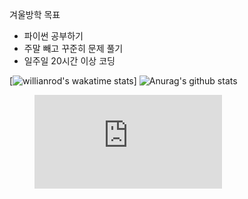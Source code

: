 <!--START_SECTION:waka-->
<!--END_SECTION:waka-->

겨울방학 목표
- 파이썬 공부하기
- 주말 빼고 꾸준히 문제 풀기
- 일주일 20시간 이상 코딩

[![willianrod's wakatime stats](https://github-readme-stats.vercel.app/api/wakatime?username=vinivin)]
![Anurag's github stats](https://github-readme-stats.vercel.app/api?username=vinivin153&theme=dark&show_icons=true)
<figure><embed src="https://wakatime.com/share/@1a096de6-41e0-4f6f-acda-e037d53dcee6/2577936e-071a-4ae6-a26c-974f6b99f316.svg"></embed></figure>

